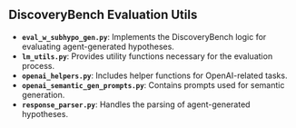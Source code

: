 ## DiscoveryBench Evaluation Utils

- **`eval_w_subhypo_gen.py`**: Implements the DiscoveryBench logic for evaluating agent-generated hypotheses.
- **`lm_utils.py`**: Provides utility functions necessary for the evaluation process.
- **`openai_helpers.py`**: Includes helper functions for OpenAI-related tasks.
- **`openai_semantic_gen_prompts.py`**: Contains prompts used for semantic generation.
- **`response_parser.py`**: Handles the parsing of agent-generated hypotheses.
